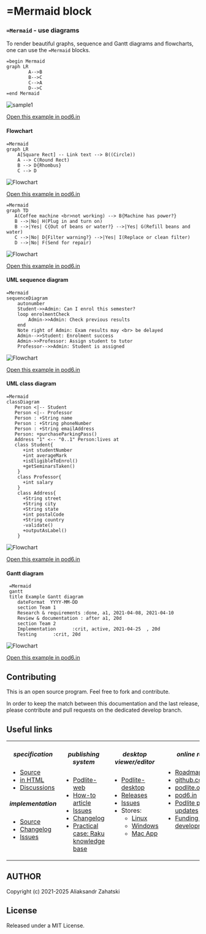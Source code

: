 # =Mermaid block

### `=Mermaid` - use diagrams

To render beautiful graphs, sequence and Gantt diagrams and flowcharts, one can use the `=Mermaid` blocks.

```
=begin Mermaid
graph LR
        A-->B
        B-->C
        C-->A
        D-->C
=end Mermaid
```

![sample1](./doc/diagram-sample1.png)

[Open this example in pod6.in](https://pod6.in/#p=%3Dbegin+Mermaid%0Agraph+LR%0A++++++++A-->B%0A++++++++B-->C%0A++++++++C-->A%0A++++++++D-->C%0A%3Dend+Mermaid)

#### Flowchart

```
=Mermaid
graph LR
    A[Square Rect] -- Link text --> B((Circle))
    A --> C(Round Rect)
    B --> D{Rhombus}
    C --> D
```

![Flowchart](./doc/diagram-sample2.png)

[Open this example in pod6.in](https://pod6.in/#p=%3DMermaid%0Agraph+LR%0A++++A%5BSquare+Rect%5D+--+Link+text+-->+B%28%28Circle%29%29%0A++++A+-->+C%28Round+Rect%29%0A++++B+-->+D%7BRhombus%7D%0A++++C+-->+D)

```
=Mermaid
graph TD
   A(Coffee machine <br>not working) --> B{Machine has power?}
   B -->|No| H(Plug in and turn on)
   B -->|Yes| C{Out of beans or water?} -->|Yes| G(Refill beans and water)
   C -->|No| D{Filter warning?} -->|Yes| I(Replace or clean filter)
   D -->|No| F(Send for repair)
```

![Flowchart](./doc/diagram-sample6.png)

[Open this example in pod6.in](https://pod6.in/#p=%3DMermaid%0Agraph+TD%0A+++A%28Coffee+machine+<br>not+working%29+-->+B%7BMachine+has+power%3F%7D%0A+++B+-->%7CNo%7C+H%28Plug+in+and+turn+on%29%0A+++B+-->%7CYes%7C+C%7BOut+of+beans+or+water%3F%7D+-->%7CYes%7C+G%28Refill+beans+and+water%29%0A+++C+-->%7CNo%7C+D%7BFilter+warning%3F%7D+-->%7CYes%7C+I%28Replace+or+clean+filter%29%0A+++D+-->%7CNo%7C+F%28Send+for+repair%29)

#### UML sequence diagram

```
=Mermaid
sequenceDiagram
    autonumber
    Student->>Admin: Can I enrol this semester?
    loop enrolmentCheck
        Admin->>Admin: Check previous results
    end
    Note right of Admin: Exam results may <br> be delayed
    Admin-->>Student: Enrolment success
    Admin->>Professor: Assign student to tutor
    Professor-->>Admin: Student is assigned
```

![Flowchart](./doc/diagram-sample3.png)

[Open this example in pod6.in](https://pod6.in/#p=%3DMermaid%0AsequenceDiagram%0A++++autonumber%0A++++Student->>Admin%3A+Can+I+enrol+this+semester%3F%0A++++loop+enrolmentCheck%0A++++++++Admin->>Admin%3A+Check+previous+results%0A++++end%0A++++Note+right+of+Admin%3A+Exam+results+may+<br>+be+delayed%0A++++Admin-->>Student%3A+Enrolment+success%0A++++Admin->>Professor%3A+Assign+student+to+tutor%0A++++Professor-->>Admin%3A+Student+is+assigned)

#### UML class diagram

```
=Mermaid
classDiagram
   Person <|-- Student
   Person <|-- Professor
   Person : +String name
   Person : +String phoneNumber
   Person : +String emailAddress
   Person: +purchaseParkingPass()
   Address "1" <-- "0..1" Person:lives at
   class Student{
      +int studentNumber
      +int averageMark
      +isEligibleToEnrol()
      +getSeminarsTaken()
    }
    class Professor{
      +int salary
    }
    class Address{
      +String street
      +String city
      +String state
      +int postalCode
      +String country
      -validate()
      +outputAsLabel()
    }
```

![Flowchart](./doc/diagram-sample4.png)

[Open this example in pod6.in](https://pod6.in/#p=%3DMermaid%0AclassDiagram%0A+++Person+<%7C--+Student%0A+++Person+<%7C--+Professor%0A+++Person+%3A+%2BString+name%0A+++Person+%3A+%2BString+phoneNumber%0A+++Person+%3A+%2BString+emailAddress%0A+++Person%3A+%2BpurchaseParkingPass%28%29%0A+++Address+"1"+<--+"0..1"+Person%3Alives+at%0A+++class+Student%7B%0A++++++%2Bint+studentNumber%0A++++++%2Bint+averageMark%0A++++++%2BisEligibleToEnrol%28%29%0A++++++%2BgetSeminarsTaken%28%29%0A++++%7D%0A++++class+Professor%7B%0A++++++%2Bint+salary%0A++++%7D%0A++++class+Address%7B%0A++++++%2BString+street%0A++++++%2BString+city%0A++++++%2BString+state%0A++++++%2Bint+postalCode%0A++++++%2BString+country%0A++++++-validate%28%29%0A++++++%2BoutputAsLabel%28%29%0A++++%7D)

#### Gantt diagram

```
 =Mermaid
 gantt
 title Example Gantt diagram
    dateFormat  YYYY-MM-DD
    section Team 1
    Research & requirements :done, a1, 2021-04-08, 2021-04-10
    Review & documentation : after a1, 20d
    section Team 2
    Implementation      :crit, active, 2021-04-25  , 20d
    Testing      :crit, 20d
```

![Flowchart](./doc/diagram-sample5.png)

[Open this example in pod6.in](https://pod6.in/#p=+%3DMermaid%0A+gantt%0A+title+Example+Gantt+diagram%0A++++dateFormat++YYYY-MM-DD%0A++++section+Team+1%0A++++Research+%26+requirements+%3Adone%2C+a1%2C+2021-04-08%2C+2021-04-10%0A++++Review+%26+documentation+%3A+after+a1%2C+20d%0A++++section+Team+2%0A++++Implementation++++++%3Acrit%2C+active%2C+2021-04-25++%2C+20d%0A++++Testing++++++%3Acrit%2C+20d)

## Contributing

This is an open source program. Feel free to fork and contribute.

In order to keep the match between this documentation and the last release, please contribute and pull requests on the dedicated develop branch.

## Useful links

<div align="center">
<table border=0><tr><td valign=top><div align="center">

##### specification

</div>

- [Source](https://github.com/podlite/podlite-specs)
- [in HTML](https://podlite.org/specification)
- [Discussions](https://github.com/podlite/podlite-specs/discussions)

<div align="center">

##### implementation

</div>

- [Source](https://github.com/podlite/podlite)
- [Changelog](https://github.com/podlite/podlite/releases)
- [Issues](https://github.com/podlite/podlite/issues)

</td><td valign=top><div align="center">

##### publishing system

</div>

- [Podlite-web](https://github.com/podlite/podlite-web)
- [How-to article](https://zahatski.com/2022/8/23/1/start-you-own-blog-site-with-podlite-for-web)
- [Issues](https://github.com/podlite/podlite-specs/issues)
- [Changelog](https://github.com/podlite/podlite-web/releases)
- [Practical case: Raku knowledge base ](https://raku-knowledge-base.podlite.org/)

</td><td valign=top><div align="center">
  
##### desktop viewer/editor

</div>

- [Podlite-desktop](https://github.com/podlite/podlite-desktop)
- [Releases](https://github.com/podlite/podlite-desktop/releases)
- [Issues](https://github.com/podlite/podlite-desktop/issues)
- Stores:
     - [Linux](https://snapcraft.io/podlite)
     - [Windows](https://www.microsoft.com/store/apps/9NVNT9SNQJM8)
     - [Mac App](https://apps.apple.com/us/app/podlite/id1526511053)
</td><td valign=top><div align="center">

##### online resurces

 </div>

- [Roadmap](https://podlite.org/#Roadmap)
- [github.com/podlite](https://github.com/podlite/)&nbsp;🤩
- [podlite.org](https://podlite.org)
- [pod6.in](https://pod6.in/)
- [Podlite project updates](https://podlite.org/contents)
- [Funding the ongoing development](https://opencollective.com/podlite)

</td></tr></table>
</div>

## AUTHOR

Copyright (c) 2021-2025 Aliaksandr Zahatski

## License

Released under a MIT License.
